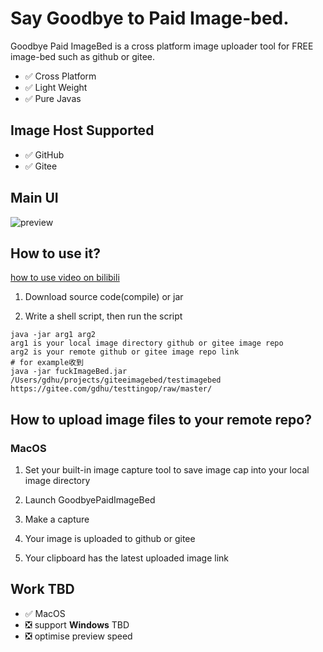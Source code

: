 
# Say Goodbye to Paid Image-bed.

Goodbye Paid ImageBed is a cross platform image uploader tool for FREE image-bed such as github or gitee.

- :white_check_mark: Cross Platform
- :white_check_mark: Light Weight
- :white_check_mark: Pure Javas

## Image Host Supported

- :white_check_mark: GitHub
- :white_check_mark: Gitee

## Main UI

![preview](https://gitee.com/gdhu/testtingop/raw/master/2019-12-24_000.jpg)

## How to use it?

[how to use video on bilibili](https://www.bilibili.com/video/av80439312/)

1. Download source code(compile) or jar

2. Write a shell script, then run the script

```shell script
java -jar arg1 arg2
arg1 is your local image directory github or gitee image repo
arg2 is your remote github or gitee image repo link
# for example收到
java -jar fuckImageBed.jar /Users/gdhu/projects/giteeimagebed/testimagebed https://gitee.com/gdhu/testtingop/raw/master/
```

## How to upload image files to your remote repo?

### MacOS

1. Set your built-in image capture tool to save image cap into your local image directory

2. Launch GoodbyePaidImageBed

3. Make a capture

4. Your image is uploaded to github or gitee

5. Your clipboard has the latest uploaded image link


## Work TBD

- :white_check_mark: MacOS
- :negative_squared_cross_mark: support **Windows** TBD
- :negative_squared_cross_mark: optimise preview speed



